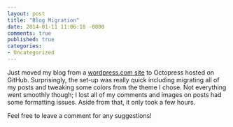 ```yaml
---
layout: post
title: "Blog Migration"
date: 2014-01-11 11:06:18 -0800
comments: true
published: true
categories:
- Uncategorized
---
```

Just moved my blog from a <a href="http://chrisarriola.wordpress.com">wordpress.com site</a> to Octopress hosted on GitHub. Surprisingly, the set-up was really quick including migrating all of my posts and tweaking some colors from the theme I chose. Not everything went smoothly though; I lost all of my comments and images on posts had some formatting issues. Aside from that, it only took a few hours.

Feel free to leave a comment for any suggestions!
